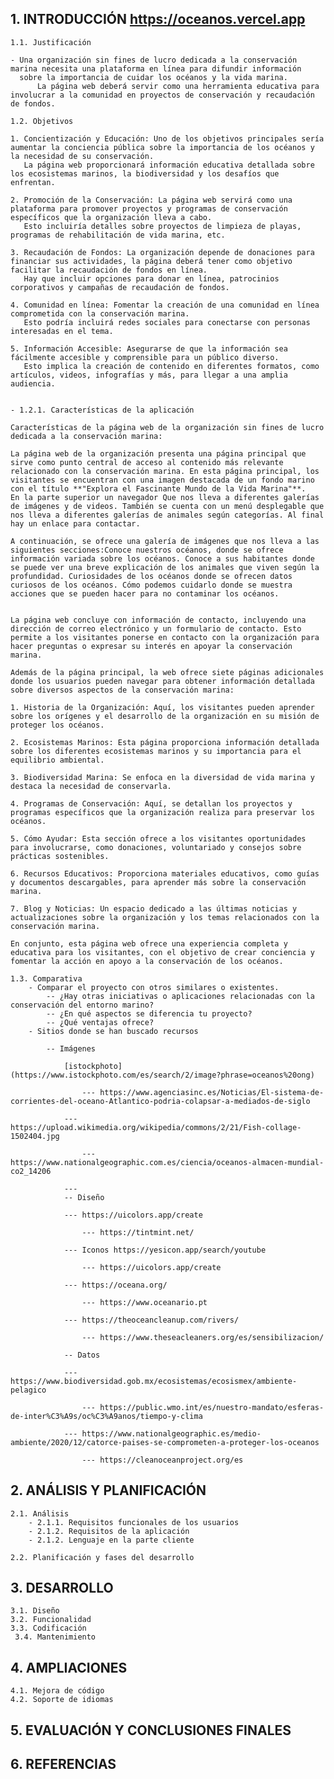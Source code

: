 
## 1. INTRODUCCIÓN https://oceanos.vercel.app

	1.1. Justificación 
 
	- Una organización sin fines de lucro dedicada a la conservación marina necesita una plataforma en línea para difundir información 
 	  sobre la importancia de cuidar los océanos y la vida marina. 
    	  La página web deberá servir como una herramienta educativa para involucrar a la comunidad en proyectos de conservación y recaudación de fondos.
 
	1.2. Objetivos
 	
	1. Concientización y Educación: Uno de los objetivos principales sería aumentar la conciencia pública sobre la importancia de los océanos y la necesidad de su conservación. 
 	   La página web proporcionará información educativa detallada sobre los ecosistemas marinos, la biodiversidad y los desafíos que enfrentan.
	
	2. Promoción de la Conservación: La página web servirá como una plataforma para promover proyectos y programas de conservación específicos que la organización lleva a cabo. 
 	   Esto incluiría detalles sobre proyectos de limpieza de playas, programas de rehabilitación de vida marina, etc.
	
	3. Recaudación de Fondos: La organización depende de donaciones para financiar sus actividades, la página deberá tener como objetivo facilitar la recaudación de fondos en línea. 
 	   Hay que incluir opciones para donar en línea, patrocinios corporativos y campañas de recaudación de fondos.
	
	4. Comunidad en línea: Fomentar la creación de una comunidad en línea comprometida con la conservación marina. 
 	   Esto podría incluirá redes sociales para conectarse con personas interesadas en el tema.
	
	5. Información Accesible: Asegurarse de que la información sea fácilmente accesible y comprensible para un público diverso. 
 	   Esto implica la creación de contenido en diferentes formatos, como artículos, videos, infografías y más, para llegar a una amplia audiencia.

 
    - 1.2.1. Características de la aplicación
    
	Características de la página web de la organización sin fines de lucro dedicada a la conservación marina:

	La página web de la organización presenta una página principal que sirve como punto central de acceso al contenido más relevante relacionado con la conservación marina. En esta página principal, los visitantes se encuentran con una imagen destacada de un fondo marino con el título **"Explora el Fascinante Mundo de la Vida Marina"**.
	En la parte superior un navegador Que nos lleva a diferentes galerías de imágenes y de videos. También se cuenta con un menú desplegable que nos lleva a diferentes galerías de animales según categorías. Al final  hay un enlace para contactar.
	
	A continuación, se ofrece una galería de imágenes que nos lleva a las siguientes secciones:Conoce nuestros océanos, donde se ofrece información variada sobre los océanos. Conoce a sus habitantes donde se puede ver una breve explicación de los animales que viven según la profundidad. Curiosidades de los océanos donde se ofrecen datos curiosos de los océanos. Cómo podemos cuidarlo donde se muestra acciones que se pueden hacer para no contaminar los océanos.
	
	
	La página web concluye con información de contacto, incluyendo una dirección de correo electrónico y un formulario de contacto. Esto permite a los visitantes ponerse en contacto con la organización para hacer preguntas o expresar su interés en apoyar la conservación marina.
	
	Además de la página principal, la web ofrece siete páginas adicionales donde los usuarios pueden navegar para obtener información detallada sobre diversos aspectos de la conservación marina:
	
	1. Historia de la Organización: Aquí, los visitantes pueden aprender sobre los orígenes y el desarrollo de la organización en su misión de proteger los océanos.
	
	2. Ecosistemas Marinos: Esta página proporciona información detallada sobre los diferentes ecosistemas marinos y su importancia para el equilibrio ambiental.
	
	3. Biodiversidad Marina: Se enfoca en la diversidad de vida marina y destaca la necesidad de conservarla.
	
	4. Programas de Conservación: Aquí, se detallan los proyectos y programas específicos que la organización realiza para preservar los océanos.
	
	5. Cómo Ayudar: Esta sección ofrece a los visitantes oportunidades para involucrarse, como donaciones, voluntariado y consejos sobre prácticas sostenibles.
	
	6. Recursos Educativos: Proporciona materiales educativos, como guías y documentos descargables, para aprender más sobre la conservación marina.
	
	7. Blog y Noticias: Un espacio dedicado a las últimas noticias y actualizaciones sobre la organización y los temas relacionados con la conservación marina.
	
	En conjunto, esta página web ofrece una experiencia completa y educativa para los visitantes, con el objetivo de crear conciencia y fomentar la acción en apoyo a la conservación de los océanos.
  
	1.3. Comparativa
		- Comparar el proyecto con otros similares o existentes. 
			-- ¿Hay otras iniciativas o aplicaciones relacionadas con la conservación del entorno marino? 
			-- ¿En qué aspectos se diferencia tu proyecto? 
			-- ¿Qué ventajas ofrece?
		- Sitios donde se han buscado recursos
  
  			-- Imágenes
     
  				[istockphoto](https://www.istockphoto.com/es/search/2/image?phrase=oceanos%20ong)
      
      				--- https://www.agenciasinc.es/Noticias/El-sistema-de-corrientes-del-oceano-Atlantico-podria-colapsar-a-mediados-de-siglo
	  
	  			--- https://upload.wikimedia.org/wikipedia/commons/2/21/Fish-collage-1502404.jpg
      
      				--- https://www.nationalgeographic.com.es/ciencia/oceanos-almacen-mundial-co2_14206
	  
	  			--- 
     			-- Diseño
	
	 			--- https://uicolors.app/create
     
     				--- https://tintmint.net/
	 
	 			--- Iconos https://yesicon.app/search/youtube
     
     				--- https://uicolors.app/create
	 
	 			--- https://oceana.org/
     
     				--- https://www.oceanario.pt

	 			--- https://theoceancleanup.com/rivers/
     
     				--- https://www.theseacleaners.org/es/sensibilizacion/
	 
     			-- Datos
	
				--- https://www.biodiversidad.gob.mx/ecosistemas/ecosismex/ambiente-pelagico
    
    				--- https://public.wmo.int/es/nuestro-mandato/esferas-de-inter%C3%A9s/oc%C3%A9anos/tiempo-y-clima
	
				--- https://www.nationalgeographic.es/medio-ambiente/2020/12/catorce-paises-se-comprometen-a-proteger-los-oceanos
    
    				--- https://cleanoceanproject.org/es

 
## 2. ANÁLISIS Y PLANIFICACIÓN 

	2.1. Análisis 
		- 2.1.1. Requisitos funcionales de los usuarios
		- 2.1.2. Requisitos de la aplicación 
		- 2.1.2. Lenguaje en la parte cliente 
  
	2.2. Planificación y fases del desarrollo 
 
## 3. DESARROLLO

	3.1. Diseño
	3.2. Funcionalidad 
	3.3. Codificación 
	 3.4. Mantenimiento 
  
## 4. AMPLIACIONES

	4.1. Mejora de código 
	4.2. Soporte de idiomas 
 
## 5. EVALUACIÓN Y CONCLUSIONES FINALES 

## 6. REFERENCIAS
